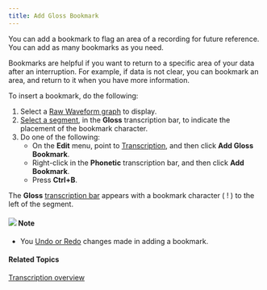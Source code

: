 ```yaml
---
title: Add Gloss Bookmark
---
```


You can add a bookmark to flag an area of a recording for future reference. You can add as many bookmarks as you need.

Bookmarks are helpful if you want to return to a specific area of your data after an interruption. For example, if data is not clear, you can bookmark an area, and return to it when you have more information.

To insert a bookmark, do the following:

1. Select a [Raw Waveform graph](../../graphs/types/raw-waveform) to display.
1. [Select a segment](../select-segment), in the **Gloss** transcription bar, to indicate the placement of the bookmark character.
1. Do one of the following:
   * On the **Edit** menu, point to [Transcription](overview), and then click **Add Gloss Bookmark**.
   * Right-click in the **Phonetic** transcription bar, and then click **Add Bookmark**.
   * Press **Ctrl+B**.

The **Gloss** [transcription bar](guidelines) appears with a bookmark character ( ! ) to the left of the segment.

#### ![](../../../../images/001.png) **Note**
- You [Undo or Redo](../undo-redo) changes made in adding a bookmark.

#### **Related Topics**
[Transcription overview](overview)